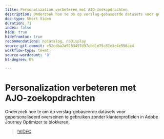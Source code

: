 ```yaml
---
title: Personalization verbeteren met AJO-zoekopdrachten
description: Onderzoek hoe te om op verslag-gebaseerde datasets voor gepersonaliseerd overseinen te gebruiken zonder klantenprofielen in Adobe Journey Optimizer te blokkeren.
doc-type: Short Video
duration: 71
index: false
hide: true
hidefromtoc: true
recommendations: noCatalog, noDisplay
source-git-commit: e52cdba2a9203497d97cbd1e75c81e3e4e556ac4
workflow-type: tm+mt
source-wordcount: '0'
ht-degree: 0%

---
```



# Personalization verbeteren met AJO-zoekopdrachten

Onderzoek hoe te om op verslag-gebaseerde datasets voor gepersonaliseerd overseinen te gebruiken zonder klantenprofielen in Adobe Journey Optimizer te blokkeren.

<!-- 62_S522_3442522_70_enhancing-personalization-with-ajo-lookups -->
>[!VIDEO](https://video.tv.adobe.com/v/3458226/?learn=on&enablevpops=true)
